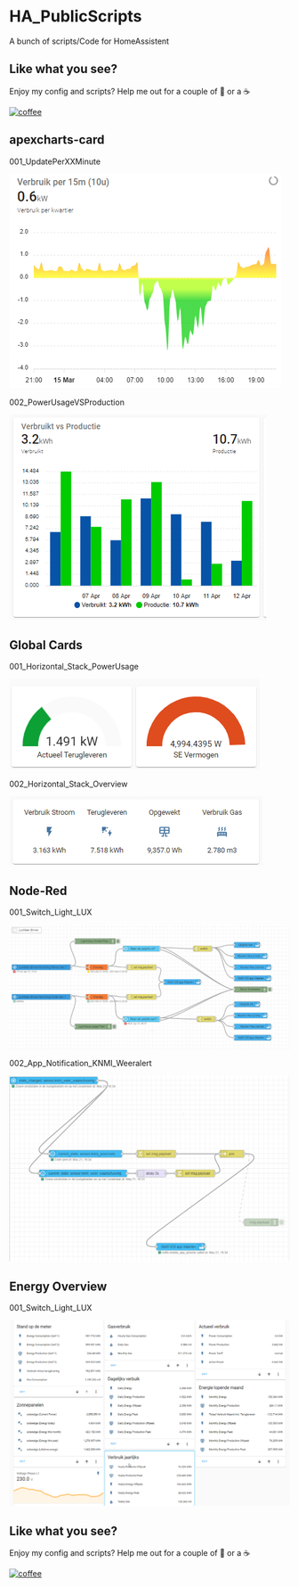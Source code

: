 # HA_PublicScripts

A bunch of scripts/Code for HomeAssistent

## Like what you see?

Enjoy my config and scripts? Help me out for a couple of :beers: or a :coffee:

[![coffee](https://www.buymeacoffee.com/assets/img/custom_images/black_img.png)](https://www.buymeacoffee.com/MaartenSchmeitz)

## apexcharts-card

001_UpdatePerXXMinute

![001_UpdatePerXXMinut](Lovelace_Dashboards/apexcharts-cards/001_UpdatePerXXMinute.png?raw=true "001_UpdatePerXXMinut")

002_PowerUsageVSProduction

![002_PowerUsageVSProduction](Lovelace_Dashboards/apexcharts-cards/002_PowerUsageVSProduction.png?raw=true "002_PowerUsageVSProduction")

## Global Cards

001_Horizontal_Stack_PowerUsage

![001_Horizontal_Stack_PowerUsage](Lovelace_Dashboards/Global_Cards/001_Horizontal_Stack_PowerUsage.png?raw=true "001_Horizontal_Stack_PowerUsage")

002_Horizontal_Stack_Overview

![002_Horizontal_Stack_Overview](Lovelace_Dashboards/Global_Cards/002_Horizontal_Stack_Overview.png?raw=true "002_Horizontal_Stack_Overview")

## Node-Red

001_Switch_Light_LUX

![001_Switch_Light_LUX](Node-Red/001_Switch_Light_LUX.png?raw=true "001_Switch_light_LUX")

002_App_Notification_KNMI_Weeralert

![002_App_Notification_KNMI_Weeralert](Node-Red/002_App_Notification_KNMI_Weeralert.png?raw=true "002_App_Notification_KNMI_Weeralert")

## Energy Overview

001_Switch_Light_LUX

![001_lovelance](Lovelace_Dashboards/Energy_Overview/001_lovelance.png?raw=true "001_lovelance")

## Like what you see?

Enjoy my config and scripts? Help me out for a couple of :beers: or a :coffee:

[![coffee](https://www.buymeacoffee.com/assets/img/custom_images/black_img.png)](https://www.buymeacoffee.com/MaartenSchmeitz)
